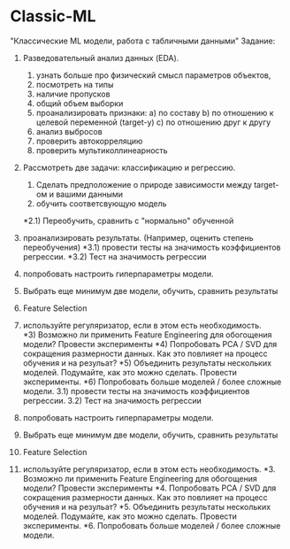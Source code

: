 # Classic-ML
"Классические ML модели, работа с табличными данными"
Задание:

1) Разведовательный анализ данных (EDA).

    1) узнать больше про физический смысл параметров объектов,
    2) посмотреть на типы
    3) наличие пропусков
    4) общий объем выборки
    5) проанализировать признаки: 
        a) по составу
        b) по отношению к целевой переменной (target-у)
        c) по отношению друг к другу
    6) анализ выбросов
    7) проверить автокорреляцию
    8) проверить мультиколлинеарность  
2) Рассмотреть две задачи: классификацию и регрессию.

    1) Сделать предположение о природе зависимости между target-ом и вашими данными
    2) обучить соответсвующую модель
       
    *2.1) Переобучить, сравнить с "нормально" обученной
3) проанализировать результаты. (Например, оценить степень переобучения)
       *3.1) провести тесты на значимость коэффициентов регрессии.
       *3.2) Тест на значимость регрессии
5) попробовать настроить гиперпараметры модели.
6) Выбрать еще минимум две модели, обучить, сравнить результаты
7) Feature Selection
8) используйте регуляризатор, если в этом есть необходимость.  
*3) Возможно ли применить Feature Engineering для обогощения модели? Провести эксперименты
   *4) Попробовать PCA / SVD для сокращения размерности данных. Как это повлияет на процесс обучения и на резульат?
   *5) Объединить результаты нескольких моделей. Подумайте, как это можно сделать. Провести эксперименты.
   *6) Попробовать больше моделей / более сложные модели.
   3.1) провести тесты на значимость коэффициентов регрессии.
   3.2) Тест на значимость регрессии
4) попробовать настроить гиперпараметры модели.
5) Выбрать еще минимум две модели, обучить, сравнить результаты
6) Feature Selection
7) используйте регуляризатор, если в этом есть необходимость.
*3. Возможно ли применить Feature Engineering для обогощения модели? Провести эксперименты
*4. Попробовать PCA / SVD для сокращения размерности данных. Как это повлияет на процесс обучения и на резульат?
*5. Объединить результаты нескольких моделей. Подумайте, как это можно сделать. Провести эксперименты.
*6. Попробовать больше моделей / более сложные модели.
